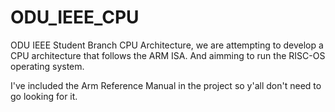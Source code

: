 # ODU_IEEE_CPU
ODU IEEE Student Branch CPU Architecture, we are attempting to develop a CPU architecture that follows the ARM ISA. And aimming to run the RISC-OS operating system.

I've included the Arm Reference Manual in the project so y'all don't need to go looking for it.
